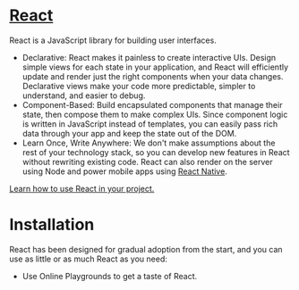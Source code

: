 # [React](https://reactjs.org/)
React is a JavaScript library for building user interfaces.
* Declarative: React makes it painless to create interactive UIs. Design simple views for each state in your application, and React will efficiently update and render just the right components when your data changes. Declarative views make your code more predictable, simpler to understand, and easier to debug.
* Component-Based: Build encapsulated components that manage their state, then compose them to make complex UIs. Since component logic is written in JavaScript instead of templates, you can easily pass rich data through your app and keep the state out of the DOM.
* Learn Once, Write Anywhere: We don't make assumptions about the rest of your technology stack, so you can develop new features in React without rewriting existing code. React can also render on the server using Node and power mobile apps using [React Native](https://reactnative.dev/).

[Learn how to use React in your project.](https://reactjs.org/docs/getting-started.html)
# Installation
React has been designed for gradual adoption from the start, and you can use as little or as much React as you need:
* Use Online Playgrounds to get a taste of React.
